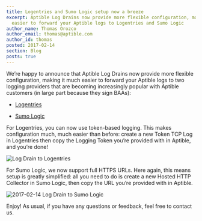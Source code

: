 ```yaml
---
title: Logentries and Sumo Logic setup now a breeze
excerpt: Aptible Log Drains now provide more flexible configuration, making it much
  easier to forward your Aptible logs to Logentries and Sumo Logic
author_name: Thomas Orozco
author_email: thomas@aptible.com
author_id: thomas
posted: 2017-02-14
section: Blog
posts: true
---
```


We’re happy to announce that Aptible Log Drains now provide more flexible configuration, making it much easier to forward your Aptible logs to two logging providers that are becoming increasingly popular with Aptible customers (in large part because they sign BAAs):

- <a href="https://www.logentries.com/" target="_blank">Logentries</a>

- <a href="https://www.sumologic.com/" target="_blank">Sumo Logic</a>


For Logentries, you can now use token-based logging. This makes configuration much, much easier than before: create a new Token TCP Log in Logentries then copy the Logging Token you’re provided with in Aptible, and you’re done!

![Log Drain to Logentries](//images.contentful.com/8djp5jlzqrnc/6hjo9mDvCE68CsIiyogy48/b28ad8ce7f5d0d4b58cae4fb9386cc02/image01.png)

For Sumo Logic, we now support full HTTPS URLs. Here again, this means setup is greatly simplified: all you need to do is create a new Hosted HTTP Collector in Sumo Logic, then copy the URL you’re provided with in Aptible.

![2017-02-14 Log Drain to Sumo Logic](//images.contentful.com/8djp5jlzqrnc/1rrXkdPCeUqKaeEuqKmMWg/c497651ec616a6bf7d403ab2591efa0a/image00.png)

Enjoy! As usual, if you have any questions or feedback, feel free to contact us.
